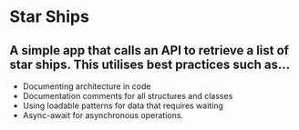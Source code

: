 #  Star Ships

## A simple app that calls an API to retrieve a list of star ships. This utilises best practices such as...
* Documenting architecture in code
* Documentation comments for all structures and classes
* Using loadable patterns for data that requires waiting
* Async-await for asynchronous operations.

